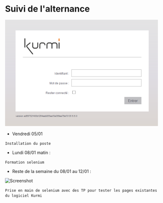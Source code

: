 # Suivi de l'alternance

![Screenshot](src/images/Connexion.png)

* Vendredi 05/01

```Installation du poste```

* Lundi 08/01 matin : 

```Formation selenium``` 

* Reste de la semaine du 08/01 au 12/01 :

![Screenshot](src/images/SuperAdministrators.png)

```Prise en main de selenium avec des TP pour tester les pages existantes du logiciel Kurmi``` 

